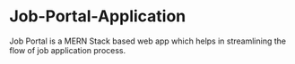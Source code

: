 # Job-Portal-Application
Job Portal is a MERN Stack based web app which helps in streamlining the flow of job application process.
